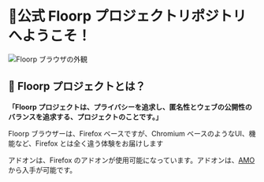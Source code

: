 # 👋公式 Floorp プロジェクトリポジトリへようこそ！

![Floorp ブラウザの外観](https://user-images.githubusercontent.com/73892113/149748610-b0a0e266-1d9f-4ed7-90db-553b628b0fad.png)



## 💫 Floorp プロジェクトとは？
<strong>「Floorp プロジェクトは、プライバシーを追求し、匿名性とウェブの公開性のバランスを追求する、プロジェクトのことです。」</strong>

Floorp ブラウザーは、Firefox ベースですが、Chromium ベースのようなUI、機能など、Firefox とは全く違う体験をお届けします

アドオンは、Firefox のアドオンが使用可能になっています。アドオンは、<a href="https://addons.mozilla.org">AMO</a> から入手が可能です。
